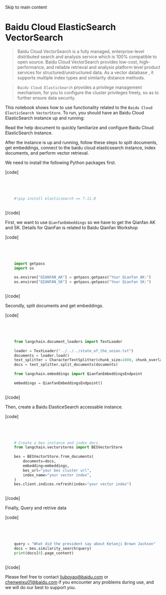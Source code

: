 

Skip to main content

# Baidu Cloud ElasticSearch VectorSearch

> Baidu Cloud VectorSearch is a fully managed, enterprise-level distributed search and analysis service which is 100% compatible to open source. Baidu Cloud VectorSearch provides low-cost, high-
> performance, and reliable retrieval and analysis platform level product services for structured/unstructured data. As a vector database , it supports multiple index types and similarity distance
> methods.

> `Baidu Cloud ElasticSearch` provides a privilege management mechanism, for you to configure the cluster privileges freely, so as to further ensure data security.

This notebook shows how to use functionality related to the `Baidu Cloud ElasticSearch VectorStore`. To run, you should have an Baidu Cloud ElasticSearch instance up and running:

Read the help document to quickly familiarize and configure Baidu Cloud ElasticSearch instance.

After the instance is up and running, follow these steps to split documents, get embeddings, connect to the baidu cloud elasticsearch instance, index documents, and perform vector retrieval.

We need to install the following Python packages first.

[code]
```python




    #!pip install elasticsearch == 7.11.0  
    


```
[/code]


First, we want to use `QianfanEmbeddings` so we have to get the Qianfan AK and SK. Details for QianFan is related to Baidu Qianfan Workshop

[code]
```python




    import getpass  
    import os  
      
    os.environ["QIANFAN_AK"] = getpass.getpass("Your Qianfan AK:")  
    os.environ["QIANFAN_SK"] = getpass.getpass("Your Qianfan SK:")  
    


```
[/code]


Secondly, split documents and get embeddings.

[code]
```python




    from langchain.document_loaders import TextLoader  
      
    loader = TextLoader("../../../state_of_the_union.txt")  
    documents = loader.load()  
    text_splitter = CharacterTextSplitter(chunk_size=1000, chunk_overlap=0)  
    docs = text_splitter.split_documents(documents)  
      
    from langchain.embeddings import QianfanEmbeddingsEndpoint  
      
    embeddings = QianfanEmbeddingsEndpoint()  
    


```
[/code]


Then, create a Baidu ElasticeSearch accessable instance.

[code]
```python




    # Create a bes instance and index docs.  
    from langchain.vectorstores import BESVectorStore  
      
    bes = BESVectorStore.from_documents(  
        documents=docs,  
        embedding=embeddings,  
        bes_url="your bes cluster url",  
        index_name="your vector index",  
    )  
    bes.client.indices.refresh(index="your vector index")  
    


```
[/code]


Finally, Query and retrive data

[code]
```python




    query = "What did the president say about Ketanji Brown Jackson"  
    docs = bes.similarity_search(query)  
    print(docs[0].page_content)  
    


```
[/code]


Please feel free to contact liuboyao@baidu.com or chenweixu01@baidu.com if you encounter any problems during use, and we will do our best to support you.

